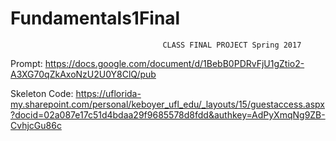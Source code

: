 # Fundamentals1Final
                                      CLASS FINAL PROJECT Spring 2017 


Prompt: https://docs.google.com/document/d/1BebB0PDRvFjU1gZtio2-A3XG70qZkAxoNzU2U0Y8ClQ/pub



Skeleton Code: https://uflorida-my.sharepoint.com/personal/keboyer_ufl_edu/_layouts/15/guestaccess.aspx?docid=02a087e17c51d4bdaa29f9685578d8fdd&authkey=AdPyXmqNg9ZB-CvhjcGu86c
